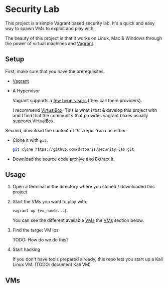 # Security Lab

This project is a simple Vagrant based security lab. It's a quick and easy way
to spawn VMs to exploit and play with.

The beauty of this project is that it works on Linux, Mac & Windows through the
power of virtual machines and [Vagrant](https://www.vagrantup.com/).

## Setup

First, make sure that you have the prerequisites.

- [Vagrant](https://www.vagrantup.com/)
- A Hypervisor

  Vagrant supports a [few hypervisors](https://www.vagrantup.com/docs/providers/)
  (they call them providers).

  I recommend [VirtualBox](https://www.virtualbox.org/). This is what I test &
  develop this project with and I find that the community that provides vagrant
  boxes usually supports VirtualBox.

Second, download the content of this repo. You can either:

- Clone it with `git`:

  ```sh
  git clone https://github.com/dotboris/security-lab.git
  ```

- Download the source code [archive](https://github.com/dotboris/security-lab/archive/master.zip) and Extract it.

## Usage

1.  Open a terminal in the directory where you cloned / downloaded this project
1.  Start the VMs you want to play with:

    ```sh
    vagrant up {vm_names...}
    ```

    You can see the different available [VMs](#vms) the [VMs](#vms) section
    below.

1.  Find the target VM ips

    TODO: How do we do this?

1.  Start hacking

    If you don't have tools prepared already, this repo lets you start up a Kali
    Linux VM. (TODO: document Kali VM)

## VMs
